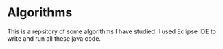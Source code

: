 # Algorithms
This is a repsitory of some algorithms I have studied. I used Eclipse IDE to write and run all these java code.
